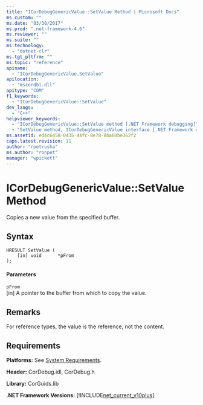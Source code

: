 ```yaml
---
title: "ICorDebugGenericValue::SetValue Method | Microsoft Docs"
ms.custom: ""
ms.date: "03/30/2017"
ms.prod: ".net-framework-4.6"
ms.reviewer: ""
ms.suite: ""
ms.technology: 
  - "dotnet-clr"
ms.tgt_pltfrm: ""
ms.topic: "reference"
apiname: 
  - "ICorDebugGenericValue.SetValue"
apilocation: 
  - "mscordbi.dll"
apitype: "COM"
f1_keywords: 
  - "ICorDebugGenericValue::SetValue"
dev_langs: 
  - "C++"
helpviewer_keywords: 
  - "ICorDebugGenericValue::SetValue method [.NET Framework debugging]"
  - "SetValue method, ICorDebugGenericValue interface [.NET Framework debugging]"
ms.assetid: ed4c6458-0435-44fc-8e78-8ba00be362f2
caps.latest.revision: 11
author: "rpetrusha"
ms.author: "ronpet"
manager: "wpickett"
---
```

# ICorDebugGenericValue::SetValue Method
Copies a new value from the specified buffer.  
  
## Syntax  
  
```  
HRESULT SetValue (  
    [in] void      *pFrom  
);  
```  
  
#### Parameters  
 `pFrom`  
 [in] A pointer to the buffer from which to copy the value.  
  
## Remarks  
 For reference types, the value is the reference, not the content.  
  
## Requirements  
 **Platforms:** See [System Requirements](../../../../docs/framework/getting-started/system-requirements.md).  
  
 **Header:** CorDebug.idl, CorDebug.h  
  
 **Library:** CorGuids.lib  
  
 **.NET Framework Versions:** [!INCLUDE[net_current_v10plus](../../../../includes/net-current-v10plus-md.md)]